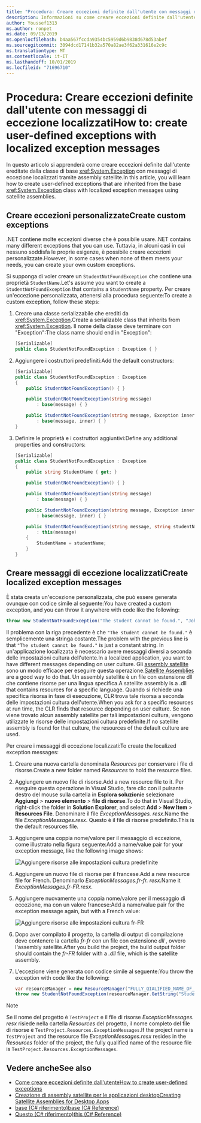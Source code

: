 ```yaml
---
title: "Procedura: Creare eccezioni definite dall'utente con messaggi di eccezione localizzati"
description: Informazioni su come creare eccezioni definite dall'utente con messaggi di eccezione localizzati
author: Youssef1313
ms.author: ronpet
ms.date: 09/13/2019
ms.openlocfilehash: b4aa567fccda9354bc5959d6b9838d678d53abef
ms.sourcegitcommit: 3094dcd17141b32a570a82ae3f62a331616e2c9c
ms.translationtype: MT
ms.contentlocale: it-IT
ms.lasthandoff: 10/01/2019
ms.locfileid: "71696710"
---
```

# <a name="how-to-create-user-defined-exceptions-with-localized-exception-messages"></a><span data-ttu-id="c5dda-103">Procedura: Creare eccezioni definite dall'utente con messaggi di eccezione localizzati</span><span class="sxs-lookup"><span data-stu-id="c5dda-103">How to: create user-defined exceptions with localized exception messages</span></span>

<span data-ttu-id="c5dda-104">In questo articolo si apprenderà come creare eccezioni definite dall'utente ereditate dalla classe di base <xref:System.Exception> con messaggi di eccezione localizzati tramite assembly satellite.</span><span class="sxs-lookup"><span data-stu-id="c5dda-104">In this article, you will learn how to create user-defined exceptions that are inherited from the base <xref:System.Exception> class with localized exception messages using satellite assemblies.</span></span>

## <a name="create-custom-exceptions"></a><span data-ttu-id="c5dda-105">Creare eccezioni personalizzate</span><span class="sxs-lookup"><span data-stu-id="c5dda-105">Create custom exceptions</span></span>

<span data-ttu-id="c5dda-106">.NET contiene molte eccezioni diverse che è possibile usare.</span><span class="sxs-lookup"><span data-stu-id="c5dda-106">.NET contains many different exceptions that you can use.</span></span> <span data-ttu-id="c5dda-107">Tuttavia, in alcuni casi in cui nessuno soddisfa le proprie esigenze, è possibile creare eccezioni personalizzate.</span><span class="sxs-lookup"><span data-stu-id="c5dda-107">However, in some cases when none of them meets your needs, you can create your own custom exceptions.</span></span>

<span data-ttu-id="c5dda-108">Si supponga di voler creare un `StudentNotFoundException` che contiene una proprietà `StudentName`.</span><span class="sxs-lookup"><span data-stu-id="c5dda-108">Let's assume you want to create a `StudentNotFoundException` that contains a `StudentName` property.</span></span>
<span data-ttu-id="c5dda-109">Per creare un'eccezione personalizzata, attenersi alla procedura seguente:</span><span class="sxs-lookup"><span data-stu-id="c5dda-109">To create a custom exception, follow these steps:</span></span>

1. <span data-ttu-id="c5dda-110">Creare una classe serializzabile che erediti da <xref:System.Exception>.</span><span class="sxs-lookup"><span data-stu-id="c5dda-110">Create a serializable class that inherits from <xref:System.Exception>.</span></span> <span data-ttu-id="c5dda-111">Il nome della classe deve terminare con "Exception":</span><span class="sxs-lookup"><span data-stu-id="c5dda-111">The class name should end in "Exception":</span></span>

    ```csharp
    [Serializable]
    public class StudentNotFoundException : Exception { }
    ```

1. <span data-ttu-id="c5dda-112">Aggiungere i costruttori predefiniti:</span><span class="sxs-lookup"><span data-stu-id="c5dda-112">Add the default constructors:</span></span>

    ```csharp
    [Serializable]
    public class StudentNotFoundException : Exception
    {
        public StudentNotFoundException() { }

        public StudentNotFoundException(string message)
            : base(message) { }

        public StudentNotFoundException(string message, Exception inner)
            : base(message, inner) { }
    }
    ```

1. <span data-ttu-id="c5dda-113">Definire le proprietà e i costruttori aggiuntivi:</span><span class="sxs-lookup"><span data-stu-id="c5dda-113">Define any additional properties and constructors:</span></span>

    ```csharp
    [Serializable]
    public class StudentNotFoundException : Exception
    {
        public string StudentName { get; }

        public StudentNotFoundException() { }

        public StudentNotFoundException(string message)
            : base(message) { }

        public StudentNotFoundException(string message, Exception inner)
            : base(message, inner) { }

        public StudentNotFoundException(string message, string studentName)
            : this(message)
        {
            StudentName = studentName;
        }
    }
    ```

## <a name="create-localized-exception-messages"></a><span data-ttu-id="c5dda-114">Creare messaggi di eccezione localizzati</span><span class="sxs-lookup"><span data-stu-id="c5dda-114">Create localized exception messages</span></span>

<span data-ttu-id="c5dda-115">È stata creata un'eccezione personalizzata, che può essere generata ovunque con codice simile al seguente:</span><span class="sxs-lookup"><span data-stu-id="c5dda-115">You have created a custom exception, and you can throw it anywhere with code like the following:</span></span>

```csharp
throw new StudentNotFoundException("The student cannot be found.", "John");
```

<span data-ttu-id="c5dda-116">Il problema con la riga precedente è che `"The student cannot be found."` è semplicemente una stringa costante.</span><span class="sxs-lookup"><span data-stu-id="c5dda-116">The problem with the previous line is that `"The student cannot be found."` is just a constant string.</span></span> <span data-ttu-id="c5dda-117">In un'applicazione localizzata è necessario avere messaggi diversi a seconda delle impostazioni cultura dell'utente.</span><span class="sxs-lookup"><span data-stu-id="c5dda-117">In a localized application, you want to have different messages depending on user culture.</span></span>
<span data-ttu-id="c5dda-118">Gli [assembly satellite](../../framework/resources/creating-satellite-assemblies-for-desktop-apps.md) sono un modo efficace per eseguire questa operazione.</span><span class="sxs-lookup"><span data-stu-id="c5dda-118">[Satellite Assemblies](../../framework/resources/creating-satellite-assemblies-for-desktop-apps.md) are a good way to do that.</span></span> <span data-ttu-id="c5dda-119">Un assembly satellite è un file con estensione dll che contiene risorse per una lingua specifica.</span><span class="sxs-lookup"><span data-stu-id="c5dda-119">A satellite assembly is a .dll that contains resources for a specific language.</span></span> <span data-ttu-id="c5dda-120">Quando si richiede una specifica risorsa in fase di esecuzione, CLR trova tale risorsa a seconda delle impostazioni cultura dell'utente.</span><span class="sxs-lookup"><span data-stu-id="c5dda-120">When you ask for a specific resources at run time, the CLR finds that resource depending on user culture.</span></span> <span data-ttu-id="c5dda-121">Se non viene trovato alcun assembly satellite per tali impostazioni cultura, vengono utilizzate le risorse delle impostazioni cultura predefinite.</span><span class="sxs-lookup"><span data-stu-id="c5dda-121">If no satellite assembly is found for that culture, the resources of the default culture are used.</span></span>

<span data-ttu-id="c5dda-122">Per creare i messaggi di eccezione localizzati:</span><span class="sxs-lookup"><span data-stu-id="c5dda-122">To create the localized exception messages:</span></span>

1. <span data-ttu-id="c5dda-123">Creare una nuova cartella denominata *Resources* per conservare i file di risorse.</span><span class="sxs-lookup"><span data-stu-id="c5dda-123">Create a new folder named *Resources* to hold the resource files.</span></span>
1. <span data-ttu-id="c5dda-124">Aggiungere un nuovo file di risorse.</span><span class="sxs-lookup"><span data-stu-id="c5dda-124">Add a new resource file to it.</span></span> <span data-ttu-id="c5dda-125">Per eseguire questa operazione in Visual Studio, fare clic con il pulsante destro del mouse sulla cartella in **Esplora soluzioni**e selezionare **Aggiungi** > **nuovo elemento** > **file di risorse**.</span><span class="sxs-lookup"><span data-stu-id="c5dda-125">To do that in Visual Studio, right-click the folder in **Solution Explorer**, and select **Add** > **New Item** > **Resources File**.</span></span> <span data-ttu-id="c5dda-126">Denominare il file *ExceptionMessages. resx*.</span><span class="sxs-lookup"><span data-stu-id="c5dda-126">Name the file *ExceptionMessages.resx*.</span></span> <span data-ttu-id="c5dda-127">Questo è il file di risorse predefinito.</span><span class="sxs-lookup"><span data-stu-id="c5dda-127">This is the default resources file.</span></span>
1. <span data-ttu-id="c5dda-128">Aggiungere una coppia nome/valore per il messaggio di eccezione, come illustrato nella figura seguente:</span><span class="sxs-lookup"><span data-stu-id="c5dda-128">Add a name/value pair for your exception message, like the following image shows:</span></span>

   ![Aggiungere risorse alle impostazioni cultura predefinite](media/add-resources-to-default-culture.jpg)

1. <span data-ttu-id="c5dda-130">Aggiungere un nuovo file di risorse per il francese.</span><span class="sxs-lookup"><span data-stu-id="c5dda-130">Add a new resource file for French.</span></span> <span data-ttu-id="c5dda-131">Denominarlo *ExceptionMessages.fr-fr. resx*.</span><span class="sxs-lookup"><span data-stu-id="c5dda-131">Name it *ExceptionMessages.fr-FR.resx*.</span></span>
1. <span data-ttu-id="c5dda-132">Aggiungere nuovamente una coppia nome/valore per il messaggio di eccezione, ma con un valore francese:</span><span class="sxs-lookup"><span data-stu-id="c5dda-132">Add a name/value pair for the exception message again, but with a French value:</span></span>

   ![Aggiungere risorse alle impostazioni cultura fr-FR](media/add-resources-to-fr-culture.jpg)

1. <span data-ttu-id="c5dda-134">Dopo aver compilato il progetto, la cartella di output di compilazione deve contenere la cartella *fr-fr* con un file con estensione *dll* , ovvero l'assembly satellite.</span><span class="sxs-lookup"><span data-stu-id="c5dda-134">After you build the project, the build output folder should contain the *fr-FR* folder with a *.dll* file, which is the satellite assembly.</span></span>
1. <span data-ttu-id="c5dda-135">L'eccezione viene generata con codice simile al seguente:</span><span class="sxs-lookup"><span data-stu-id="c5dda-135">You throw the exception with code like the following:</span></span>

    ```csharp
    var resourceManager = new ResourceManager("FULLY_QIALIFIED_NAME_OF_RESOURCE_FILE", Assembly.GetExecutingAssembly());
    throw new StudentNotFoundException(resourceManager.GetString("StudentNotFound"), "John");
    ```

  > [!NOTE]
  > <span data-ttu-id="c5dda-136">Se il nome del progetto è `TestProject` e il file di risorse *ExceptionMessages. resx* risiede nella cartella *Resources* del progetto, il nome completo del file di risorse è `TestProject.Resources.ExceptionMessages`.</span><span class="sxs-lookup"><span data-stu-id="c5dda-136">If the project name is `TestProject` and the resource file *ExceptionMessages.resx* resides in the *Resources* folder of the project, the fully qualified name of the resource file is `TestProject.Resources.ExceptionMessages`.</span></span>

## <a name="see-also"></a><span data-ttu-id="c5dda-137">Vedere anche</span><span class="sxs-lookup"><span data-stu-id="c5dda-137">See also</span></span>

- [<span data-ttu-id="c5dda-138">Come creare eccezioni definite dall'utente</span><span class="sxs-lookup"><span data-stu-id="c5dda-138">How to create user-defined exceptions</span></span>](how-to-create-user-defined-exceptions.md)
- [<span data-ttu-id="c5dda-139">Creazione di assembly satellite per le applicazioni desktop</span><span class="sxs-lookup"><span data-stu-id="c5dda-139">Creating Satellite Assemblies for Desktop Apps</span></span>](../../framework/resources/creating-satellite-assemblies-for-desktop-apps.md)
- [<span data-ttu-id="c5dda-140">base (C# riferimento)</span><span class="sxs-lookup"><span data-stu-id="c5dda-140">base (C# Reference)</span></span>](../../csharp/language-reference/keywords/base.md)
- [<span data-ttu-id="c5dda-141">Questo (C# riferimento)</span><span class="sxs-lookup"><span data-stu-id="c5dda-141">this (C# Reference)</span></span>](../../csharp/language-reference/keywords/this.md)
